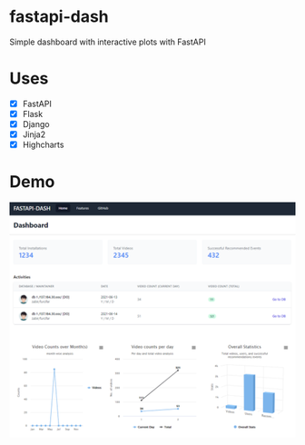 # fastapi-dash
Simple dashboard with interactive plots with FastAPI

# Uses
- [x] FastAPI
- [x] Flask
- [x] Django
- [x] Jinja2
- [x] Highcharts

# Demo

<p align="center">
  <img src="demo.png" />
</p>

